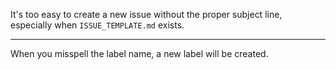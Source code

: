 It's too easy to create a new issue without the proper subject line,
especially when `ISSUE_TEMPLATE.md` exists.

---

When you misspell the label name,
a new label will be created.
